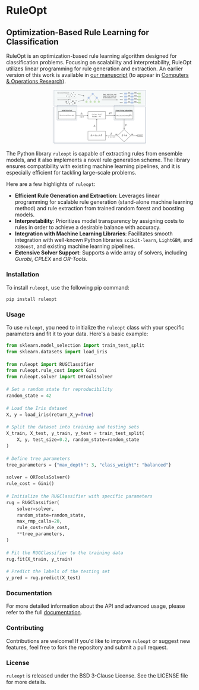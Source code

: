 # RuleOpt
## Optimization-Based Rule Learning for Classification

RuleOpt is an optimization-based rule learning algorithm designed for classification problems. Focusing on scalability and interpretability, RuleOpt utilizes linear programming for rule generation and extraction. An earlier version of this work is available in [our manuscript](https://arxiv.org/abs/2104.10751) (to appear in [Computers & Operations Research](https://www.sciencedirect.com/journal/computers-and-operations-research)).

<p align="center" width="100%">
    <img width="50%" src="./img/flow_chart.png"> 
</p>

The Python library `ruleopt` is capable of extracting rules from ensemble models, and it also implements a novel rule generation scheme. The library ensures compatibility with existing machine learning pipelines, and it is especially efficient for tackling large-scale problems.

Here are a few highlights of `ruleopt`:

- **Efficient Rule Generation and Extraction**: Leverages linear programming for scalable rule generation (stand-alone machine learning method) and rule extraction from trained random forest and boosting models.
- **Interpretability**: Prioritizes model transparency by assigning costs to rules in order to achieve a desirable balance with accuracy.
- **Integration with Machine Learning Libraries**: Facilitates smooth integration with well-known Python libraries `scikit-learn`, `LightGBM`, and `XGBoost`, and existing machine learning pipelines.
- **Extensive Solver Support**: Supports a wide array of solvers, including _Gurobi_, _CPLEX_ and _OR-Tools_.


### Installation 
To install `ruleopt`, use the following pip command:

```bash
pip install ruleopt
```
### Usage

To use `ruleopt`, you need to initialize the `ruleopt` class with your specific parameters and fit it to your data. Here's a basic example:


```python
from sklearn.model_selection import train_test_split
from sklearn.datasets import load_iris

from ruleopt import RUGClassifier
from ruleopt.rule_cost import Gini
from ruleopt.solver import ORToolsSolver

# Set a random state for reproducibility
random_state = 42

# Load the Iris dataset
X, y = load_iris(return_X_y=True)

# Split the dataset into training and testing sets
X_train, X_test, y_train, y_test = train_test_split(
    X, y, test_size=0.2, random_state=random_state
)

# Define tree parameters
tree_parameters = {"max_depth": 3, "class_weight": "balanced"}

solver = ORToolsSolver()
rule_cost = Gini()

# Initialize the RUGClassifier with specific parameters
rug = RUGClassifier(
    solver=solver,
    random_state=random_state,
    max_rmp_calls=20,
    rule_cost=rule_cost,
    **tree_parameters,
)

# Fit the RUGClassifier to the training data
rug.fit(X_train, y_train)

# Predict the labels of the testing set
y_pred = rug.predict(X_test)
```
### Documentation
For more detailed information about the API and advanced usage, please refer to the full  [documentation](https://ruleopt.readthedocs.io/en/latest/).

### Contributing
Contributions are welcome! If you'd like to improve `ruleopt` or suggest new features, feel free to fork the repository and submit a pull request.

### License
`ruleopt` is released under the BSD 3-Clause License. See the LICENSE file for more details.
